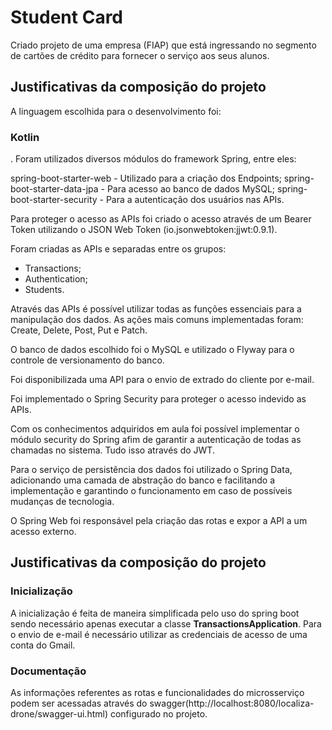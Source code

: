 # Student Card

Criado projeto de uma empresa (FIAP) que está ingressando no segmento de cartões de crédito para fornecer o serviço aos seus alunos.

## Justificativas da composição do projeto

A linguagem escolhida para o desenvolvimento foi: <h3>Kotlin</h3>.
Foram utilizados diversos módulos do framework Spring, entre eles:

spring-boot-starter-web - Utilizado para a criação dos Endpoints;
spring-boot-starter-data-jpa - Para acesso ao banco de dados MySQL;
spring-boot-starter-security - Para a autenticação dos usuários nas APIs.

Para proteger o acesso as APIs foi criado o acesso através de um Bearer Token utilizando o JSON Web Token (io.jsonwebtoken:jjwt:0.9.1).

Foram criadas as APIs e separadas entre os grupos:

- Transactions;
- Authentication;
- Students.

Através das APIs é possível utilizar todas as funções essenciais para a manipulação dos dados.
As ações mais comuns implementadas foram: Create, Delete, Post, Put e Patch.

O banco de dados escolhido foi o MySQL e utilizado o Flyway para o controle de versionamento do banco.

Foi disponibilizada uma API para o envio de extrado do cliente por e-mail.

Foi implementado o Spring Security para proteger o acesso indevido as APIs.

Com os conhecimentos adquiridos em aula foi possível implementar o módulo security do Spring afim de garantir a autenticação de todas as chamadas no sistema. Tudo isso através do JWT.

Para o serviço de persistência dos dados foi utilizado o Spring Data, adicionando uma camada de abstração do banco e facilitando a implementação e garantindo o funcionamento em caso de possíveis mudanças de tecnologia.

O Spring Web foi responsável pela criação das rotas e expor a API a um acesso externo.

## Justificativas da composição do projeto

   
### Inicialização   
  A inicialização é feita de maneira simplificada pelo uso do spring boot sendo necessário apenas executar a classe **TransactionsApplication**. 
  Para o envio de e-mail é necessário utilizar as credenciais de acesso de uma conta do Gmail.
  
  
### Documentação
  As informações referentes as rotas e funcionalidades do microsserviço podem ser acessadas através do swagger(http://localhost:8080/localiza-drone/swagger-ui.html) configurado no projeto.
